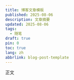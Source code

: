 ```yaml
---
title: 博客文章模板
published: 2025-08-06
description: 文章摘要
updated: 2025-08-06
tags:
  - 随笔
draft: true
pin: 0
toc: true
lang: zh
abbrlink: blog-post-template
---
```


正文